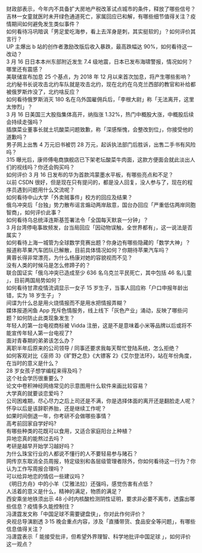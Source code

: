 财政部表示，今年内不具备扩大房地产税改革试点城市的条件，释放了哪些信号？  
吉林一女童就医时未开绿色通道死亡，家属回应已和解，有哪些细节值得关注？疫情期间如何避免发生类似事件？  
如何看待冯巩暗讽「男足爱吃海参，看上去浑身是刺，其实挺软的」？如何评价其言行？  
UP 主爆出 b 站的创作者激励改版后收入暴跌，最高跌幅达 90%，如何看待这一改动？  
3 月 16 日日本本州东部附近发生 7.4 级地震，日本已发布海啸警报，情况如何？哪里还有震感？  
美联储宣布加息 25 个基点，为 2018 年 12 月以来首次加息，将产生哪些影响？  
北约秘书长说攻击北约车队就是攻击北约，现在北约在乌克兰西部的教官和补给都被俄罗斯炸没了，北约啥反应？  
如何看待俄罗斯消灭 180 名在乌外国雇佣兵后，「李根大尉」称「无法离开，这里太惨烈」？  
3 月 16 日美国三大股指集体高开，纳指涨 1.32%，热门中概股大涨，中概股后续会持续走强吗？  
插旗菜业董事长就土坑酸菜问题致歉，称「深感惭愧，会整改到位」，你接受他的道歉吗？  
男子网上出售 4 万元旧书被罚 28 万元，起诉执法部门后胜诉，出售二手书有风险吗？  
315 曝光后，康师傅电商旗舰店已下架老坛酸菜牛肉面，这款方便面会就此淡出人们的视线吗？你还会购买吗？  
如何评价 3 月 16 日发布的华为首款鸿蒙墨水平板，有哪些亮点和不足？  
以前 CSDN 很好，但是现在只有提问的，都是没人回复，没人参与了，现在的程序员遇到问题用什么交流呢？  
如何看待中山大学「外卖贼事件」校方的回应及结果？  
俄乌冲突后「台独」势力散布谣言煽动两岸敌意，国台办回应「严重低估两岸同胞智商」，如何评价此事？  
如何看待乌总统泽连斯基签署法令「全国每天默哀一分钟」？  
3 月台湾停电事故频发，台当局回应「因动物误触，全世界都有」，这一说法是否属实？  
如何看待上海一城管为全球数学竞赛出题？你身边有哪些隐藏的「数学大神」？  
报道称苹果汽车团队已解散，目前具体情况如何？你期待苹果汽车吗？  
黄蓉长得非常漂亮，为什么杨康对她的容貌视而不见？  
没有人类的时候马是怎么修蹄子的？  
联合国证实「俄乌冲突已造成至少 636 名乌克兰平民死亡，其中包括 46 名儿童 」，目前两国局势如何？  
如何看待甘肃疫情流调显示一女子 15 岁生子，当事人回应称「户口申报年龄出错，实为 18 岁生子」？  
间谍为什么总是用火烧情报而不是用水把情报弄糊？  
媒体报道闲鱼 App 充斥色情服务，线上线下「灰色产业」涌动，反映了哪些问题？如何防止此类现象发生？  
年轻人的第一台电视商标被 Vidda 注册，这是不是意味着小米等品牌以后或将不能宣传年轻人第一台电视了?  
面对青春期的弟弟该怎么办？  
离职半年后原来的公司领导 / 同事还要求我每天帮忙登陆系统，怎么拒绝？  
如何客观对比《巫师 3》《旷野之息》《大镖客 2》《艾尔登法环》，站在年份角度，在当时的意义是什么？  
28 岁女孩子想学编程来得及吗？  
这个社会学历很重要么？  
论文中卷积神经网络常见的示意图用什么软件来画比较容易？  
大学真的就要谈恋爱吗？  
公司困难期，尽心尽力之后上司还是不满，你是选择体面的离开还是翻脸走人呢？  
怀孕以后是该辞职养胎，还是继续工作呢？  
如果时间倒退一年，你考研不会做哪些事情？  
高考前回家自学好吗?  
有哪些种类的花既可以食用，又适合家庭阳台上种植？  
异地恋真的能熬过去吗？  
考研是越早开始学习越好吗？  
为什么珠宝行业的人都说不懂行的人不要轻易参与赌石？  
网传京东取消全员周报，特定级别和各层级管理者除外，你如何看待这一行为？你认为工作写周报合理吗？  
可以给异地恋的情侣一些建议吗？  
《明日方舟》中的小羊（艾雅法拉）还强吗，感觉伤害有点低？  
人活着的意义是什么，精神的满足，物质的满足？  
西安乘坐地铁须出示 48 小时内核酸检测阴性证明，要求非必要不离市，透露出哪些信息？疫情多久能控制住？  
冯潇霆发文称「中国足球不需要键盘侠」，你对此作何评价？  
央视总导演剧透 3·15 晚会重点内容，涉及「直播带货、食品安全等问题」，有哪些信息值得关注？  
冯潇霆表示「 能接受批评，但希望外界理智、科学地批评中国足球 」，如何评价这一观点？  
